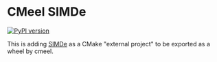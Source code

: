 # CMeel SIMDe

[![PyPI version](https://badge.fury.io/py/cmeel-simde.svg)](https://pypi.org/project/cmeel-simde)

This is adding [SIMDe](https://github.com/simd-everywhere/simde) as a CMake "external project" to be exported as a wheel by cmeel.

